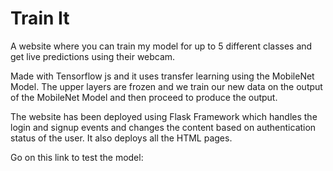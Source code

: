 # Train It
A website where you can train my model for up to 5 different classes and get live predictions using their webcam.

Made with Tensorflow js and it uses transfer learning using the MobileNet Model. The upper layers are frozen and we train our new data on the output of the MobileNet Model and then proceed to produce the output.

The website has been deployed using Flask Framework which handles the login and signup events and changes the content based on authentication status of the user. It also deploys all the HTML pages.

Go on this link to test the model: 

